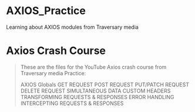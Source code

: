 # AXIOS_Practice
Learning about AXIOS modules from Traversary media


# Axios Crash Course

> These are the files for the YouTube Axios crash course from Traversary media
> Practice:
> 
> AXIOS Globals
> GET REQUEST
> POST REQUEST
> PUT/PATCH REQUEST
> DELETE REQUEST
> SIMULTANEOUS DATA
> CUSTOM HEADERS
> TRANSFORMING REQUESTS & RESPONSES
> ERROR HANDLING
> INTERCEPTING REQUESTS & RESPONSES
